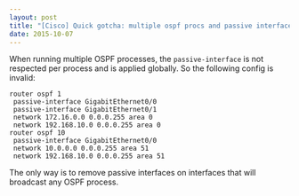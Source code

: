 ```yaml
---
layout: post
title: "[Cisco] Quick gotcha: multiple ospf procs and passive interfaces"
date: 2015-10-07
---
```

When running multiple OSPF processes, the `passive-interface` is not respected per process and is applied globally. So the following config is invalid:

    router ospf 1
     passive-interface GigabitEthernet0/0
     passive-interface GigabitEthernet0/1
     network 172.16.0.0 0.0.0.255 area 0
     network 192.168.10.0 0.0.0.255 area 0
    router ospf 10
     passive-interface GigabitEthernet0/0
     network 10.0.0.0 0.0.0.255 area 51
     network 192.168.10.0 0.0.0.255 area 51

The only way is to remove passive interfaces on interfaces that will broadcast any OSPF process.